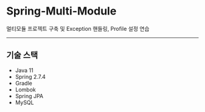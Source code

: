 # Spring-Multi-Module
멀티모듈 프로젝트 구축 및 Exception 핸들링, Profile 설정 연습

---

## 기술 스택
- Java 11
- Spring 2.7.4
- Gradle
- Lombok
- Spring JPA
- MySQL






 
